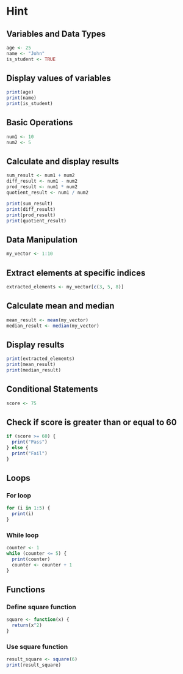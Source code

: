 # Hint
## Variables and Data Types
```R
age <- 25
name <- "John"
is_student <- TRUE
```

## Display values of variables
```R
print(age)
print(name)
print(is_student)
```

## Basic Operations
```R
num1 <- 10
num2 <- 5
```

## Calculate and display results
```R
sum_result <- num1 + num2
diff_result <- num1 - num2
prod_result <- num1 * num2
quotient_result <- num1 / num2
```
```R
print(sum_result)
print(diff_result)
print(prod_result)
print(quotient_result)
```

## Data Manipulation
```R
my_vector <- 1:10
```

## Extract elements at specific indices
```R
extracted_elements <- my_vector[c(3, 5, 8)]
```

## Calculate mean and median
```R
mean_result <- mean(my_vector)
median_result <- median(my_vector)
```

## Display results
```R
print(extracted_elements)
print(mean_result)
print(median_result)
```

## Conditional Statements
```R
score <- 75
```
## Check if score is greater than or equal to 60
```R
if (score >= 60) {
  print("Pass")
} else {
  print("Fail")
}
```

## Loops
### For loop
```R
for (i in 1:5) {
  print(i)
}
```
### While loop
```R
counter <- 1
while (counter <= 5) {
  print(counter)
  counter <- counter + 1
}
```

## Functions
### Define square function
```R
square <- function(x) {
  return(x^2)
}
```

### Use square function
```R
result_square <- square(6)
print(result_square)
```
